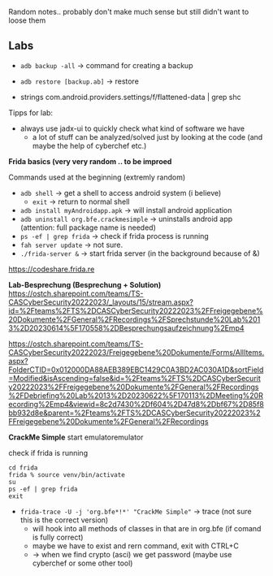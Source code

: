 Random notes.. probably don't make much sense but still didn't want to loose them

## Labs

- `adb backup -all` -> command for creating a backup
- `adb restore [backup.ab]` -> restore


- strings com.android.providers.settings/f/flattened-data | grep  shc


Tipps for lab:
- always use jadx-ui to quickly check what kind of software we have
    - a lot of stuff can be analyzed/solved just by looking at the code (and maybe the help of cyberchef etc.)


**Frida basics (very very random .. to be improed**

Commands used at the beginning (extremly random)
- `adb shell` ->  get a shell to access android system (i believe)
    - `exit` -> return to normal shell
- `adb install myAndroidapp.apk` -> will install android application
- `adb uninstall org.bfe.crackmesimple` -> uninstalls android app (attention: full package name is needed)
- `ps -ef | grep frida` -> check if frida process is running
- `fah server update` -> not sure.
- `./frida-server &` -> start frida server (in the background because of &)

https://codeshare.frida.re


**Lab-Besprechung (Besprechung + Solution)**
https://ostch.sharepoint.com/teams/TS-CASCyberSecurity20222023/_layouts/15/stream.aspx?id=%2Fteams%2FTS%2DCASCyberSecurity20222023%2FFreigegebene%20Dokumente%2FGeneral%2FRecordings%2FSprechstunde%20Lab%2013%2D20230614%5F170558%2DBesprechungsaufzeichnung%2Emp4

https://ostch.sharepoint.com/teams/TS-CASCyberSecurity20222023/Freigegebene%20Dokumente/Forms/AllItems.aspx?FolderCTID=0x012000DA88AEB389EBC1429C0A3BD2AC030A1D&sortField=Modified&isAscending=false&id=%2Fteams%2FTS%2DCASCyberSecurity20222023%2FFreigegebene%20Dokumente%2FGeneral%2FRecordings%2FDebriefing%20Lab%2013%2D20230622%5F170113%2DMeeting%20Recording%2Emp4&viewid=8c2d7430%2Df604%2D47d8%2Dbf67%2D85f8bb932d8e&parent=%2Fteams%2FTS%2DCASCyberSecurity20222023%2FFreigegebene%20Dokumente%2FGeneral%2FRecordings


**CrackMe Simple**
start emulatoremulator


check if frida is running
```
cd frida
frida % source venv/bin/activate
su
ps -ef | grep frida
exit
```

- `frida-trace -U -j 'org.bfe*!*' "CrackMe Simple"` -> trace (not sure this is the correct version)
    - will hook into all methods of classes in that are in org.bfe (if comand is fully correct)
    - maybe we have to exist and rern command, exit with CTRL+C
    - -> when we find crypto (asci) we get password (maybe use cyberchef or some other tool)